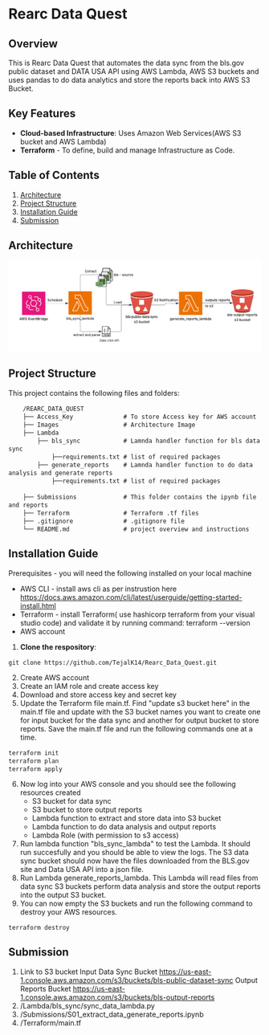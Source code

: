 Rearc Data Quest
========
## Overview
This is Rearc Data Quest that automates the data sync from the bls.gov public dataset and DATA USA API using AWS Lambda, AWS S3 buckets and uses pandas to do data analytics and store the reports back into AWS S3 Bucket.

## Key Features

- **Cloud-based Infrastructure**: Uses Amazon Web Services(AWS S3 bucket and AWS Lambda) 
- **Terraform** - To define, build and manage Infrastructure as Code.

## Table of Contents

 1. [Architecture](#Architecture)
 2. [Project Structure](#Project-Structure)
 3. [Installation Guide](#Installation-Guide)
 4. [Submission](#Submission)

## Architecture
 ![Architecture](/Images/Rearc_Data_Quest.png)

## Project Structure

This project contains the following files and folders:
```
    /REARC_DATA_QUEST
    ├── Access_Key              # To store Access key for AWS account              
    ├── Images                  # Architecture Image
    ├── Lambda  
        ├── bls_sync            # Lamnda handler function for bls data sync
            ├──requirements.txt # list of required packages
        ├── generate_reports    # Lamnda handler function to do data analysis and generate reports
            ├──requirements.txt # list of required packages

    ├── Submissions             # This folder contains the ipynb file and reports
    ├── Terraform               # Terraform .tf files
    ├── .gitignore              # .gitignore file 
    └── README.md               # project overview and instructions
```
## Installation Guide
Prerequisites - you will need the following installed on your local machine
- AWS CLI - install aws cli as per instrustion here https://docs.aws.amazon.com/cli/latest/userguide/getting-started-install.html
- Terraform - install Terraform( use hashicorp terraform from your visual studio code) and validate it by running command: terraform --version 
- AWS account 

1. **Clone the respository**:
```
git clone https://github.com/TejalK14/Rearc_Data_Quest.git
```
2. Create AWS account 
3. Create an IAM role and create access key 
4. Download and store access key and secret key
5. Update the Terraform file main.tf. Find "update s3 bucket here" in the main.tf file and update with the S3 bucket names you want to create one for input bucket for the data sync and another for output bucket to store reports. Save the main.tf file and run the following commands one at a time.
```
terraform init
terraform plan
terraform apply
```
6. Now log into your AWS console and you should see the following resources created 
    - S3 bucket for data sync
    - S3 bucket to store output reports
    - Lambda function to extract and store data into S3 bucket
    - Lambda function to do data analysis and output reports
    - Lambda Role (with permission to s3 access)
7. Run lambda function "bls_sync_lambda" to test the Lambda. It should run succesfully and you should be able to view the logs. The S3 data sync bucket should now have the files downloaded from the BLS.gov site and Data USA API into a json file.
8. Run Lambda generate_reports_lambda. This Lambda will read files from data sync S3 buckets perform data analysis and store the output reports into the output S3 bucket.
8. You can now empty the S3 buckets and run the following command to destroy your AWS resources.
```
terraform destroy
```
## Submission
1. Link to S3 bucket 
Input Data Sync Bucket https://us-east-1.console.aws.amazon.com/s3/buckets/bls-public-dataset-sync 
Output Reports Bucket https://us-east-1.console.aws.amazon.com/s3/buckets/bls-output-reports
2. /Lambda/bls_sync/sync_data_lambda.py
3. /Submissions/S01_extract_data_generate_reports.ipynb
4. /Terraform/main.tf


